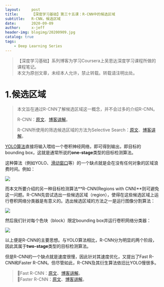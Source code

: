 ```yaml
---
layout:     post
title:      【深度学习基础】第三十五课：R-CNN中的候选区域
subtitle:   R-CNN，候选区域
date:       2020-09-09
author:     x-jeff
header-img: blogimg/20200909.jpg
catalog: true
tags:
    - Deep Learning Series
---
```

>【深度学习基础】系列博客为学习Coursera上吴恩达深度学习课程所做的课程笔记。  
>本文为原创文章，未经本人允许，禁止转载。转载请注明出处。

# 1.候选区域

>本文旨在通过R-CNN了解候选区域这一概念，并不会过多的介绍R-CNN。
>
>R-CNN：[原文](https://github.com/x-jeff/AI_Papers/blob/master/Rich%20feature%20hierarchies%20for%20accurate%20object%20detection%20and%20semantic%20segmentation.pdf)、[博客讲解](http://shichaoxin.com/2021/09/20/论文阅读-Rich-feature-hierarchies-for-accurate-object-detection-and-semantic-segmentation/)。
>
>R-CNN所使用的筛选候选区域的方法为Selective Search：[原文](https://github.com/x-jeff/AI_Papers/blob/master/Selective%20Search%20for%20Object%20Recognition.pdf)、[博客讲解](http://shichaoxin.com/2021/10/16/论文阅读-Selective-Search-for-Object-Recognition/)。

[YOLO算法](http://shichaoxin.com/2020/09/06/深度学习基础-第三十四课-YOLO算法/)直接将输入喂给一个卷积神经网络，即可得到输出，即目标的bounding box，这就是通常所说的**one-stage**类型的目标检测算法。

这种算法（例如YOLO、[滑动窗口](http://shichaoxin.com/2020/08/23/深度学习基础-第三十三课-基于滑动窗口的目标检测算法/)等）的一个缺点就是会在没有任何对象的区域浪费时间。例如：

![](https://xjeffblogimg.oss-cn-beijing.aliyuncs.com/BLOGIMG/BlogImage/DeepLearningSeries/Lesson35/35x1.png)

而本文所要介绍的另一种目标检测算法**R-CNN(Regions with CNN)**则可避免这一问题。R-CNN先尝试选出一些候选区域（region），使得在这些候选区域上运行卷积网络分类器是有意义的。选出候选区域的方法之一是运行图像分割算法：

![](https://xjeffblogimg.oss-cn-beijing.aliyuncs.com/BLOGIMG/BlogImage/DeepLearningSeries/Lesson35/35x2.png)

然后我们针对每个色块（block）限定bounding box并运行卷积网络分类器：

![](https://xjeffblogimg.oss-cn-beijing.aliyuncs.com/BLOGIMG/BlogImage/DeepLearningSeries/Lesson35/35x3.png)

以上便是R-CNN的主要思想。与YOLO算法相比，R-CNN分为明显的两个阶段，因此其属于**two-stage**类型的目标检测算法。

但是R-CNN的一个缺点就是速度很慢，因此针对其速度优化，又提出了Fast R-CNN和Faster R-CNN。但尽管如此，R-CNN及其衍生算法依旧比YOLO慢很多。

>📝Fast R-CNN：[原文](https://github.com/x-jeff/AI_Papers/blob/master/Fast%20R-CNN.pdf)、[博客讲解](http://shichaoxin.com/2022/03/07/论文阅读-Fast-R-CNN/)。      
>📝Faster R-CNN：[原文](https://github.com/x-jeff/AI_Papers/blob/master/Faster%20R-CNN：Towards%20Real-Time%20Object%20Detection%20with%20Region%20Proposal%20Networks.pdf)、[博客讲解](https://shichaoxin.com/2022/04/03/论文阅读-Faster-R-CNN-Towards-Real-Time-Object-Detection-with-Region-Proposal-Networks/)。